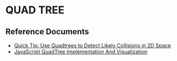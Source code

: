 # QUAD TREE

## Reference Documents
* [Quick Tip: Use Quadtrees to Detect Likely Collisions in 2D Space](https://gamedevelopment.tutsplus.com/tutorials/quick-tip-use-quadtrees-to-detect-likely-collisions-in-2d-space--gamedev-374)
* [JavaScript QuadTree Implementation And Visualization](http://www.mikechambers.com/blog/2011/03/21/javascript-quadtree-implementation/)